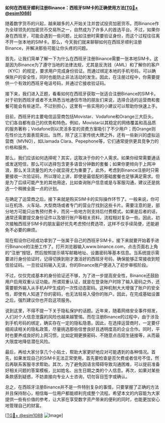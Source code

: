 **如何在西班牙顺利注册Binance：西班牙SIM卡的正确使用方法[[TG💪+ @esim1088](https://t.me/s/esim1088)]**

随着数字货币的兴起，越来越多的人开始关注并尝试投资加密货币。而Binance作为全球领先的加密货币交易所之一，自然成为了许多人的首选平台。不过，如果你身在西班牙，可能会遇到一些问题，比如注册时需要验证身份，而这个过程往往离不开一张本地的SIM卡。那么，今天我们就来聊聊如何在西班牙顺利注册Binance，并解决那些可能让你头疼的问题。

首先，让我们简单了解一下为什么在西班牙注册Binance需要一张本地SIM卡。这是因为Binance为了遵守当地的法律法规，尤其是反洗钱（AML）和了解你的客户（KYC）的规定，要求用户完成身份验证。而通过绑定本地的手机号码，可以确保账户的安全性，同时也能防止非法活动的发生。因此，在注册过程中，你需要提供一个有效的西班牙电话号码，并通过它接收验证码。

接下来，我们进入正题，看看如何在西班牙获取一张适合注册Binance的SIM卡。对于初到西班牙或者不太熟悉当地通信市场的朋友们来说，选择合适的运营商和套餐可能会有些迷茫。不过别担心，这里有一些实用的小建议可以帮助你快速上手。

目前，西班牙的主要电信运营商包括Movistar、Vodafone和Orange三大巨头，它们各自都有自己的优势和特色。例如，Movistar以其稳定的网络覆盖和高品质的服务著称；Vodafone则以灵活多变的资费方案吸引了不少用户；而Orange则在性价比方面表现突出。当然，除了这三家传统大牌之外，还有一些新兴的虚拟运营商（MVNO），如Llamada Clara、Pepephone等，它们通常提供更具竞争力的价格和服务。

那么，我们应该如何选择呢？其实，这取决于你的个人需求。如果你经常需要通话或发送短信，那么可以选择包含更多语音分钟数的套餐；如果你更倾向于上网冲浪，那么关注流量包的大小就显得尤为重要了。此外，考虑到Binance注册时只需要接收一次验证码，所以理论上讲，即使是最低配的基础套餐也足够满足需求。但是为了后续可能产生的其他用途，比如查询账户信息或是与客服沟通，建议还是挑选一个稍微全面一点的计划。

在确定了运营商之后，接下来就是购买SIM卡的实际操作环节了。一般来说，你可以在机场、火车站、大型商场或者专门的营业厅找到这些卡片。需要注意的是，部分地方可能只出售预付费卡，而另一些地方则支持后付费模式。如果是后者的话，通常还需要提交身份证件以及银行账户等相关资料，流程相对复杂一些。因此，初次接触西班牙SIM卡的朋友最好优先考虑预付费选项，这样不仅手续简便，还能避免不必要的麻烦。

现在假设你已经成功拿到了一张属于自己的西班牙SIM卡，接下来就要开始着手进行Binance的注册工作了。打开浏览器输入www.binance.com，点击页面右上角的“注册”按钮，然后按照提示填写邮箱地址、设置密码等基本信息。当系统提示需要进行身份验证时，记得切换到刚才激活好的西班牙号码，确保能够正常接收到短信验证码。一旦验证码输入无误，你的Binance账户便进入了初步审核阶段。

不过，仅仅完成基本的身份验证还不够，为了进一步提高安全性，Binance还鼓励用户启用双重认证功能。所谓双重认证，就是在登录账户时除了输入密码之外，还需要额外输入从手机APP生成的一次性动态密码。这种机制大大增强了账户的安全性，即使有人知道了你的密码，也无法轻易入侵你的账户。因此，在完成基础设置之后，强烈建议你也开启这项服务。

说到这里，不得不提一下关于隐私保护的话题。近年来，随着网络安全事件频发，人们对个人信息泄露的风险也越来越警惕。而在注册Binance的过程中，由于涉及到手机号码的绑定，确实存在一定的隐私隐患。因此，在选择运营商时，一定要仔细阅读相关的隐私政策，尽量挑选那些信誉良好且透明度高的企业合作。同时，平时也要养成良好的上网习惯，比如定期更换密码、不随意点击陌生链接等，从而最大限度地降低潜在风险。

最后，再给大家分享几个小贴士，帮助大家更好地应对可能遇到的各种情况。首先，如果发现自己的SIM卡无法正常使用，首先要检查是否欠费或者信号不佳，然后再联系客服寻求帮助。其次，为了避免因语言障碍导致沟通困难，可以提前准备好相关问题的答案模板，比如姓名、出生日期之类的个人信息。再次，如果对某些条款感到疑惑，不妨直接向专业人士咨询，切勿盲目签字或确认。

总之，在西班牙注册Binance并不是一件特别复杂的事情，只要掌握了正确的方法并且保持耐心，相信每一位用户都能顺利完成整个流程。希望本文的内容能为大家提供一些有价值的参考，让大家在享受数字资产带来的便利的同时，也能更加安心地管理自己的财富。

[[TG💪+ @esim1088](https://t.me/s/esim1088) ![Image](https://i.postimg.cc/4NQfJmqS/Snipaste-2025-05-13-00-14-12.png)]